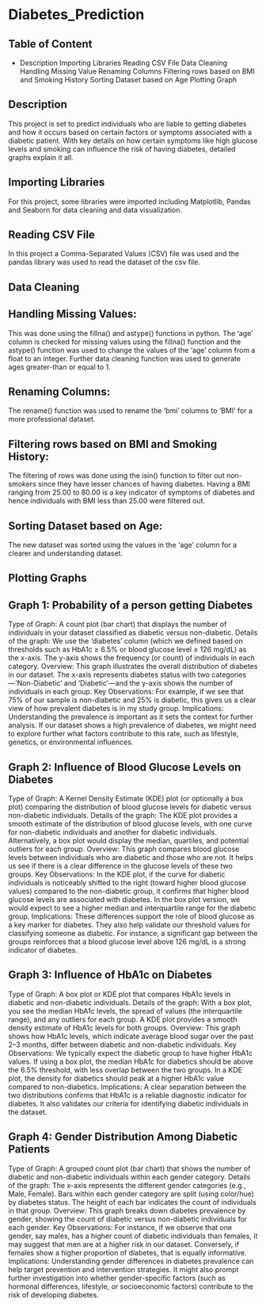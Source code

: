 # Diabetes_Prediction

## Table of Content
- Description
Importing Libraries
Reading CSV File
Data Cleaning	
Handling Missing Value
Renaming Columns
Filtering rows based on BMI and Smoking History
Sorting Dataset based on Age
Plotting Graph

## Description
This project is set to predict individuals who are liable to getting diabetes and how it occurs based on certain factors or symptoms associated with a diabetic patient. With key details on how certain symptoms like high glucose levels and smoking can influence the risk of having diabetes, detailed graphs explain it all.  

## Importing Libraries
For this project, some libraries were imported including Matplotlib, Pandas and Seaborn for data cleaning and data visualization.

## Reading CSV File
In this project a Comma-Separated Values (CSV) file was used and the pandas library was used to read the dataset of the csv file.

## Data Cleaning
## Handling Missing Values: 
This was done using the fillna() and astype() functions in python. The ‘age’ column is checked for missing values using the fillna() function and the astype() function was used to change the values of the ‘age’ column from a float to an integer. Further data cleaning function was used to generate ages greater-than or equal to 1.

## Renaming Columns: 
The rename() function was used to rename the ‘bmi’ columns to ‘BMI’ for a more professional dataset.

## Filtering rows based on BMI and Smoking History:
The filtering of rows was done using the isin() function to filter out non-smokers since they have lesser chances of having diabetes. Having a BMI ranging from 25.00 to 80.00 is a key indicator of symptoms of diabetes and hence individuals with BMI less than 25.00 were filtered out.

## Sorting Dataset based on Age:
The new dataset was sorted using the values in the ‘age’ column for a clearer and understanding dataset. 

## Plotting Graphs
## Graph 1: Probability of a person getting Diabetes 
Type of Graph: A count plot (bar chart) that displays the number of individuals in your dataset classified as diabetic versus non-diabetic.
Details of the graph:
We use the ‘diabetes’ column (which we defined based on thresholds such as HbA1c ≥ 6.5% or blood glucose level ≥ 126 mg/dL) as the x-axis.
The y-axis shows the frequency (or count) of individuals in each category.
Overview:
This graph illustrates the overall distribution of diabetes in our dataset. The x-axis represents diabetes status with two categories—‘Non-Diabetic’ and ‘Diabetic’—and the y-axis shows the number of individuals in each group.
Key Observations:
For example, if we see that 75% of our sample is non-diabetic and 25% is diabetic, this gives us a clear view of how prevalent diabetes is in my study group.
Implications:
Understanding the prevalence is important as it sets the context for further analysis. If our dataset shows a high prevalence of diabetes, we might need to explore further what factors contribute to this rate, such as lifestyle, genetics, or environmental influences.

## Graph 2: Influence of Blood Glucose Levels on Diabetes
Type of Graph: A Kernel Density Estimate (KDE) plot (or optionally a box plot) comparing the distribution of blood glucose levels for diabetic versus non-diabetic individuals.
Details of the graph:
The KDE plot provides a smooth estimate of the distribution of blood glucose levels, with one curve for non-diabetic individuals and another for diabetic individuals.
Alternatively, a box plot would display the median, quartiles, and potential outliers for each group.
Overview:
This graph compares blood glucose levels between individuals who are diabetic and those who are not. It helps us see if there is a clear difference in the glucose levels of these two groups.
Key Observations:
In the KDE plot, if the curve for diabetic individuals is noticeably shifted to the right (toward higher blood glucose values) compared to the non-diabetic group, it confirms that higher blood glucose levels are associated with diabetes. In the box plot version, we would expect to see a higher median and interquartile range for the diabetic group.
Implications:
These differences support the role of blood glucose as a key marker for diabetes. They also help validate our threshold values for classifying someone as diabetic. For instance, a significant gap between the groups reinforces that a blood glucose level above 126 mg/dL is a strong indicator of diabetes.

## Graph 3: Influence of HbA1c on Diabetes
Type of Graph: A box plot or KDE plot that compares HbA1c levels in diabetic and non-diabetic individuals.
Details of the graph:
With a box plot, you see the median HbA1c levels, the spread of values (the interquartile range), and any outliers for each group.
A KDE plot provides a smooth density estimate of HbA1c levels for both groups.
Overview:
This graph shows how HbA1c levels, which indicate average blood sugar over the past 2–3 months, differ between diabetic and non-diabetic individuals.
Key Observations:
We typically expect the diabetic group to have higher HbA1c values. If using a box plot, the median HbA1c for diabetics should be above the 6.5% threshold, with less overlap between the two groups. In a KDE plot, the density for diabetics should peak at a higher HbA1c value compared to non-diabetics.
Implications:
A clear separation between the two distributions confirms that HbA1c is a reliable diagnostic indicator for diabetes. It also validates our criteria for identifying diabetic individuals in the dataset.

## Graph 4: Gender Distribution Among Diabetic Patients
Type of Graph: A grouped count plot (bar chart) that shows the number of diabetic and non-diabetic individuals within each gender category.
Details of the graph:
The x-axis represents the different gender categories (e.g., Male, Female).
Bars within each gender category are split (using color/hue) by diabetes status.
The height of each bar indicates the count of individuals in that group.
Overview:
This graph breaks down diabetes prevalence by gender, showing the count of diabetic versus non-diabetic individuals for each gender.
Key Observations:
For instance, if we observe that one gender, say males, has a higher count of diabetic individuals than females, it may suggest that men are at a higher risk in our dataset. Conversely, if females show a higher proportion of diabetes, that is equally informative.
Implications:
Understanding gender differences in diabetes prevalence can help target prevention and intervention strategies. It might also prompt further investigation into whether gender-specific factors (such as hormonal differences, lifestyle, or socioeconomic factors) contribute to the risk of developing diabetes.

